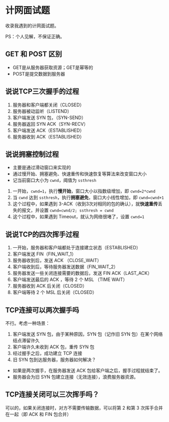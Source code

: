 # 计网面试题

收录我遇到的计网面试题。

PS：个人见解，不保证正确。

## GET 和 POST 区别

* GET是从服务器获取资源；GET是幂等的
* POST是提交数据到服务器

## 说说TCP三次握手的过程

1. 服务器和客户端都关闭（CLOSED）
2. 服务器被动监听（LISTEND）
3. 客户端发送 SYN 包，（SYN-SEND）
4. 服务器返回 SYN ACK（SYN-RECV）
5. 客户端发送 ACK（ESTABLISHED）
6. 服务器收到 ACK（ESTABLISHED）


## 说说拥塞控制过程

* 主要是通过滑动窗口来实现的
* 通过慢开始、拥塞避免、快速重传和快速恢复等算法来改变窗口大小
* 记当前窗口大小为 `cwnd`，阈值为 `ssthresh`

1. 一开始，`cwnd=1`，执行**慢开始**，窗口大小以指数级增加，即 `cwnd=2*cwnd`
2. 当 `cwnd` 达到 `ssthresh`，执行**拥塞避免**，窗口大小线性增加，即 `cwnd=cwnd+1`
3. 这个过程中，如果遇到 3-ACK（收到3次对相同的包的确认），就**快速重传**丢失的报文，并设置 `cwnd=cwnd/2; ssthresh = cwnd`
4. 这个过程中，如果遇到 Timeout，就认为网络很堵了，设置 `cwnd=1`


## 说说TCP的四次挥手过程

1. 一开始，服务器和客户端都处于连接建立状态（ESTABLISHED）
2. 客户端发送 FIN（FIN_WAIT_1）
3. 服务器收到后，发送 ACK （CLOSE_WAIT）
4. 客户端收到后，等待服务器发送数据（FIN_WAIT_2）
5. 服务器发送一些关闭连接需要的数据后，发送 FIN ACK（LAST_ACK）
6. 客户端发送最后的 ACK ，等待 2 个 MSL （TIME WAIT）
7. 服务器收到 ACK 后关闭（CLOSED）
8. 客户端等待 2 个 MSL 后关闭（CLOSED）

## TCP连接可以两次握手吗

不行。考虑一种场景：

1. 客户端发送 SYN 包，由于某种原因，SYN 包（记作旧 SYN 包）在某个网络结点滞留许久
2. 客户端许久未收到 ACK 包，重传 SYN 包
3. 经过握手之后，成功建立 TCP 连接
4. 旧 SYN 包到达服务器，服务器如何解决？

* 如果是两次握手，在服务器发送 ACK 包给客户端之后，握手过程就结束了。
* 服务器会为旧 SYN 包建立连接（无效连接），浪费服务器资源。

## TCP连接关闭可以三次挥手吗？

可以的，如果关闭连接时，对方不需要传输数据，可以将第 2 和第 3 次挥手合并在一起（即 ACK 和 FIN 包合并）
